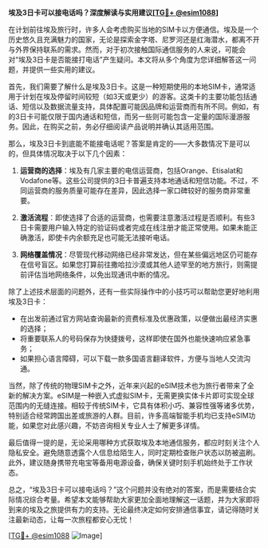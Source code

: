**埃及3日卡可以接电话吗？深度解读与实用建议[[TG💪+ @esim1088](https://t.me/s/esim1088)]**

在计划前往埃及旅行时，许多人会考虑购买当地的SIM卡以方便通信。埃及是一个历史悠久且充满魅力的国家，无论是探索金字塔、尼罗河还是红海潜水，都离不开与外界保持联系的需求。然而，对于初次接触国际通信服务的人来说，可能会对“埃及3日卡是否能接打电话”产生疑问。本文将从多个角度为您详细解答这一问题，并提供一些实用的建议。

首先，我们需要了解什么是埃及3日卡。这是一种短期使用的本地SIM卡，通常适用于计划在埃及停留时间较短（如3天或更少）的游客。这类卡的主要功能包括通话、短信以及数据流量支持，具体配置可能因品牌和运营商而有所不同。例如，有的3日卡可能仅限于国内通话和短信，而另一些则可能包含一定量的国际漫游服务。因此，在购买之前，务必仔细阅读产品说明并确认其适用范围。

那么，埃及3日卡到底能不能接电话呢？答案是肯定的——大多数情况下是可以的，但具体情况取决于以下几个因素：

1. **运营商的选择**：埃及有几家主要的电信运营商，包括Orange、Etisalat和Vodafone等。这些公司提供的3日卡普遍支持本地通话和短信功能。不过，不同运营商的服务质量可能存在差异，因此选择一家口碑较好的服务商非常重要。

2. **激活流程**：即使选择了合适的运营商，也需要注意激活过程是否顺利。有些3日卡需要用户输入特定的验证码或者完成在线注册才能正常使用。如果未能正确激活，即使卡内余额充足也可能无法接听电话。

3. **网络覆盖情况**：尽管现代移动网络已经非常发达，但在某些偏远地区仍可能存在信号盲区。如果您打算前往撒哈拉沙漠或其他人迹罕至的地方旅行，则需提前评估当地网络条件，以免出现通讯中断的情况。

除了上述技术层面的问题外，还有一些实际操作中的小技巧可以帮助您更好地利用埃及3日卡：

- 在出发前通过官方网站查询最新的资费标准及优惠政策，以便做出最经济实惠的选择；
- 将重要联系人的号码保存为快捷拨号，这样即使在国外也能快速响应紧急事务；
- 如果担心语言障碍，可以下载一款多国语言翻译软件，方便与当地人交流沟通。

当然，除了传统的物理SIM卡之外，近年来兴起的eSIM技术也为旅行者带来了全新的解决方案。eSIM是一种嵌入式虚拟SIM卡，无需更换实体卡片即可实现全球范围内的无缝连接。相较于传统SIM卡，它具有体积小巧、兼容性强等诸多优势，特别适合经常跨国出差或旅游的人群。目前，许多高端智能手机均已支持eSIM功能，如果您对此感兴趣，不妨咨询相关专业人士了解更多详情。

最后值得一提的是，无论采用哪种方式获取埃及本地通信服务，都应时刻关注个人隐私安全。避免随意透露个人信息给陌生人，同时定期检查账户状态以防被盗刷。此外，建议随身携带充电宝等备用电源设备，确保关键时刻手机始终处于工作状态。

总之，“埃及3日卡可以接电话吗？”这个问题并没有绝对的答案，而是需要结合实际情况综合考量。希望本文能够帮助大家更加全面地理解这一话题，并为大家即将到来的埃及之旅提供有力的支持。无论最终决定如何安排通信事宜，请记得随时关注最新动态，让每一次旅程都安心无忧！

[[TG💪+ @esim1088](https://t.me/s/esim1088) ![Image](https://i.postimg.cc/4NQfJmqS/Snipaste-2025-05-13-00-14-12.png)]